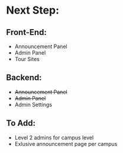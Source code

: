 <h1>Next Step:</h1>

<h2>Front-End:</h2>
<ul>
    <li>Announcement Panel</li>
    <li>Admin Panel</li>
    <li>Tour Sites</li>
</ul>

<h2>Backend:</h2>
<ul>
    <li><s>Announcement Panel</s></li>
    <li><s>Admin Panel</s></li>
    <li>Admin Settings</li>
</ul>

<h2>To Add:</h2>
<ul>
    <li>Level 2 admins for campus level</li>
    <li>Exlusive announcement page per campus</li>
</ul>